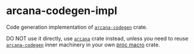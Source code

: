 arcana-codegen-impl
===================

Code generation implementation of [`arcana-codegen`] crate.

DO NOT use it directly, use [`arcana`] crate instead, unless you need to reuse [`arcana-codegen`] inner machinery in your own [proc macro][1] crate.





[`arcana`]: https://docs.rs/arcana
[`arcana-codegen`]: https://docs.rs/arcana-codegen

[1]: https://doc.rust-lang.org/reference/procedural-macros.html
